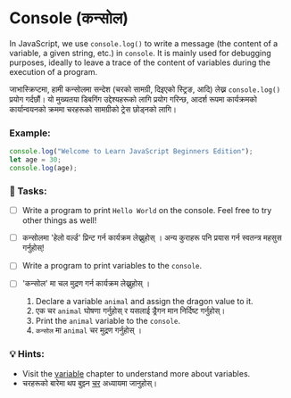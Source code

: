 # Console (कन्सोल)

In JavaScript, we use `console.log()` to write a message (the content of a variable, a given string, etc.) in `console`. It is mainly used for debugging purposes, ideally to leave a trace of the content of variables during the execution of a program.

जाभास्क्रिप्टमा, हामी कन्सोलमा सन्देश (चरको सामग्री, दिइएको स्ट्रिङ, आदि) लेख्न  `console.log()` प्रयोग गर्दछौं। यो मुख्यतया डिबगिंग उद्देश्यहरूको लागि प्रयोग गरिन्छ, आदर्श रूपमा कार्यक्रमको कार्यान्वयनको क्रममा चरहरूको सामग्रीको ट्रेस छोड्नको लागि।

### Example:

```javascript
console.log("Welcome to Learn JavaScript Beginners Edition");
let age = 30;
console.log(age);
```

### 📝 Tasks:

* [ ] Write a program to print `Hello World` on the console. Feel free to try other things as well!

* [ ] कन्सोलमा 'हेलो वर्ल्ड' प्रिन्ट गर्न कार्यक्रम लेख्नुहोस् । अन्य कुराहरू पनि प्रयास गर्न स्वतन्त्र महसुस गर्नुहोस्!
* [ ] Write a program to print variables to the `console`.&#x20;

* [ ] 'कन्सोल' मा चल मुद्रण गर्न कार्यक्रम लेख्नुहोस् ।
  1. Declare a variable  `animal` and assign the dragon value to it.
  1. एक चर `animal` घोषणा गर्नुहोस् र यसलाई ड्रैगन मान निर्दिष्ट गर्नुहोस्।
  2. Print the `animal` variable to the `console`.
  2. `कन्सोल` मा `animal` चर मुद्रण गर्नुहोस् ।

### 💡 Hints:

* Visit the [variabl](../basics/variables.md)[e](../basics/variables.md) chapter to understand more about variables.
* चरहरूको बारेमा थप बुझ्न [चर](../basics/variables.md) अध्यायमा जानुहोस्।
